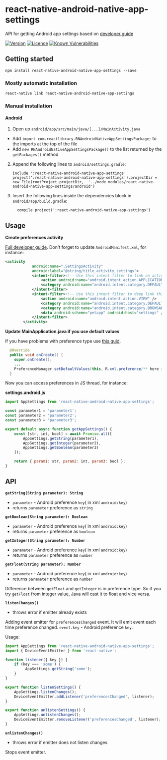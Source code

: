 
# react-native-android-native-app-settings
API for getting Android app settings based on [developer guide](https://developer.android.com/guide/topics/ui/settings)

[![Version](https://img.shields.io/npm/v/react-native-android-native-app-settings.svg)](https://www.npmjs.com/package/react-native-android-native-app-settings)
[![Licence](https://img.shields.io/npm/l/react-native-android-native-app-settings.svg)](https://github.com/vankop/react-native-android-application-settings/blob/master/LICENSE)
[![Known Vulnerabilities](https://snyk.io/test/github/vankop/react-native-android-application-settings/badge.svg?targetFile=package.json)](https://snyk.io/test/github/vankop/react-native-android-application-settings?targetFile=package.json)

## Getting started

`npm install react-native-android-native-app-settings --save`

### Mostly automatic installation

`react-native link react-native-android-native-app-settings`

### Manual installation

#### Android

1. Open up `android/app/src/main/java/[...]/MainActivity.java`
  - Add `import com.reactlibrary.RNAndroidNativeAppSettingsPackage;` to the imports at the top of the file
  - Add `new RNAndroidNativeAppSettingsPackage()` to the list returned by the `getPackages()` method
2. Append the following lines to `android/settings.gradle`:
  	```
  	include ':react-native-android-native-app-settings'
  	project(':react-native-android-native-app-settings').projectDir = new File(rootProject.projectDir, 	'../node_modules/react-native-android-native-app-settings/android')
  	```
3. Insert the following lines inside the dependencies block in `android/app/build.gradle`:
  	```
      compile project(':react-native-android-native-app-settings')
  	```

## Usage

**Create preferences activity**

[Full developer guide](https://developer.android.com/guide/topics/ui/settings).
Don't forget to update `AndroidManifest.xml`, for instance:

```xml
<activity
            android:name=".SettingsActivity"
            android:label="@string/title_activity_settings">
            <intent-filter><!-- Use this intent filter to link an activity into your app’s page in Settings, more about app settings https://commonsware.com/blog/2016/08/17/application_preferences-security.html -->
                <action android:name="android.intent.action.APPLICATION_PREFERENCES" />
                <category android:name="android.intent.category.DEFAULT" />
            </intent-filter>
            <intent-filter><!-- Use this intent filter to deep link this activity, more about deep link https://facebook.github.io/react-native/docs/linking.html#handling-deep-links -->
                <action android:name="android.intent.action.VIEW" />
                <category android:name="android.intent.category.DEFAULT" />
                <category android:name="android.intent.category.BROWSABLE" />
                <data android:scheme="petapp" android:host="settings" />
            </intent-filter>
        </activity>
```
**Update MainApplication.java if you use default values**

If you have problems with preference type use [this guid](https://room-15.github.io/blog/2015/03/30/beware-of-preference-default-values-in-xml/).
```java
  @Override
  public void onCreate() {
    super.onCreate();
    ...
    PreferenceManager.setDefaultValues(this, R.xml.preference/** here is your preferences.xml **/, false);
  }
```

Now you can access preferences in JS thread, for instance:

**settings.android.js**

```javascript
import AppSettings from 'react-native-android-native-app-settings';

const parameter1 = 'parameter1';
const parameter2 = 'parameter2';
const parameter3 = 'parameter3';

export default async function getAppSettings() {
    const [str, int, bool] = await Promise.all([
        AppSettings.getString(parameter1),
        AppSettings.getInteger(parameter2),
        AppSettings.getBoolean(parameter3)
    ]);

    return { param1: str, param2: int, param3: bool };
}
```

## API

**`getString(String parameter): String`**

+ `parameter` - Android preference `key`( in xml `android:key`)
+ returns `parameter` preference as `string`

**`getBoolean(String parameter): Boolean`**

+ `parameter` - Android preference `key`( in xml `android:key`)
+ returns `parameter` preference as `boolean`

**`getInteger(String parameter): Number`**

+ `parameter` - Android preference `key`( in xml `android:key`)
+ returns `parameter` preference as `number`

**`getFloat(String parameter): Number`**

+ `parameter` - Android preference `key`( in xml `android:key`)
+ returns `parameter` preference as `number`

Difference between `getFloat` and `getInteger` is in preference type.
So if you try `getFloat` from integer value, Java will cast it to float and vice versa.

**`listenChanges()`**

+ throws error if emitter already exists

Adding event emitter for `preferencesChanged` event. It will emit event each time preference changed.
`event.key` - Android preference `key`.

Usage:

```javascript
import AppSettings from 'react-native-android-native-app-settings';
import { DeviceEventEmitter } from 'react-native';

function listener({ key }) {
    if (key === 'some') {
         AppSettings.getString('some');
    }
}

export function listenSettings() {
    AppSettings.listenChanges();
    DeviceEventEmitter.addListener('preferencesChanged', listener);
}

export function unlistenSettings() {
    AppSettings.unlistenChanges();
    DeviceEventEmitter.removeListener('preferencesChanged', listener);
}

```

**`unlistenChanges()`**

+ throws error if emitter does not listen changes

Stops event emitter.
